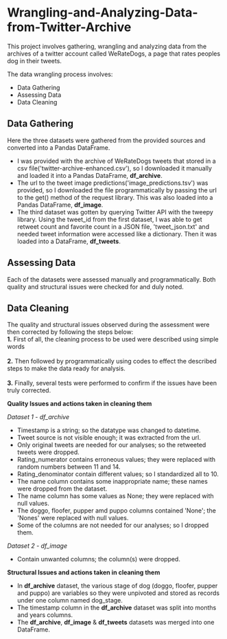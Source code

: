 # Wrangling-and-Analyzing-Data-from-Twitter-Archive
This project involves gathering, wrangling and analyzing data from the archives of a twitter account called WeRateDogs, a page that rates peoples dog in their tweets. 

The data wrangling process involves:
- Data Gathering
- Assessing Data
- Data Cleaning

## Data Gathering

Here the three datasets were gathered from the provided sources and converted into a Pandas DataFrame.
- I was provided with the archive of WeRateDogs tweets that stored in a csv file('twitter-archive-enhanced.csv'), so I downloaded it manually and loaded it into a Pandas DataFrame, **df_archive**.
- The url to the tweet image predictions('image_predictions.tsv') was provided, so I downloaded the file programmatically by passing the url to the get() method of the request library. This was also loaded into a Pandas DataFrame, **df_image**.
- The third dataset was gotten by querying Twitter API with the tweepy library. Using the tweet_id from the first dataset, I was able to get retweet count and favorite count in a JSON file, 'tweet_json.txt' and needed tweet information were accessed like a dictionary. Then it was loaded into a DataFrame, **df_tweets**.

## Assessing Data

Each of the datasets were assessed manually and programmatically. Both quality and structural issues were checked for and duly noted. 

## Data Cleaning

The quality and structural issues observed during the assessment were then corrected by following the steps below:
<br> **1.** First of all, the cleaning process to be used were described using simple words</br>
<br> **2.** Then followed by programmatically using codes to effect the described steps to make the data ready for analysis.</br>
<br> **3.** Finally, several tests were performed to confirm if the issues have been truly corrected.</br>


**Quality Issues and actions taken in cleaning them**

*Dataset 1 - df_archive*

- Timestamp is a string; so the datatype was changed to datetime.
- Tweet source  is not visible enough; it was extracted from the url.
- Only original tweets are needed for our analyses; so the retweeted tweets were dropped.
- Rating_numerator contains erroneous values; they were replaced with random numbers between 11 and 14.
- Rating_denominator contain different values; so I standardized all to 10.
- The name column contains some inappropriate name; these names were dropped from the dataset.
- The name column has some values as None; they were replaced with null values.
- The doggo, floofer, pupper amd puppo columns contained 'None'; the 'Nones' were replaced with null values.
- Some of the columns are not needed for our analyses; so I dropped them. 

*Dataset 2 - df_image*

- Contain unwanted columns; the column(s) were dropped.

**Structural Issues and actions taken in cleaning them**
- In **df_archive** dataset, the various stage of dog (doggo, floofer, pupper and puppo) are variables so they were unpivoted and stored as records under one column named  dog_stage.
- The timestamp column in the **df_archive** dataset was split into months and years columns.
- The **df_archive**, **df_image** & **df_tweets** datasets was merged into one DataFrame.
